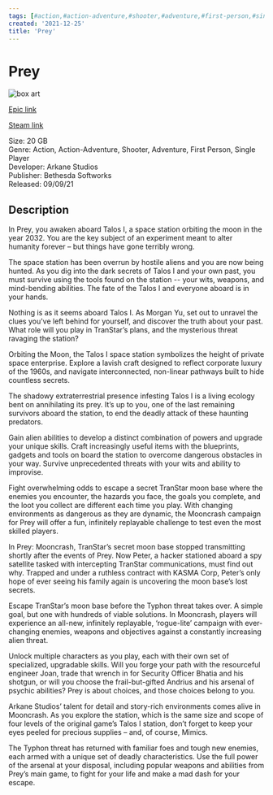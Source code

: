 ```yaml
---
tags: [#action,#action-adventure,#shooter,#adventure,#first-person,#single-player,#epic,#game,#owned,#pc]
created: '2021-12-25'
title: 'Prey'
---
```

# Prey

![box art](https://cdn1.epicgames.com/salesEvent/salesEvent/EGS_Prey_ArkaneStudios_S1_2560x1440-66103490180b56a8a132ae2487e18f2f?h=270&amp;resize=1&amp;w=480)

[Epic link](https://www.epicgames.com/store/en-US/p/prey)

[Steam link](https://store.steampowered.com/app/480490/Prey/?snr=1_7_7_151_150_1)

Size: 20 GB  
Genre: Action, Action-Adventure, Shooter, Adventure, First Person, Single Player  
Developer: Arkane Studios  
Publisher: Bethesda Softworks  
Released: 09/09/21  

## Description

In Prey, you awaken aboard Talos I, a space station orbiting the moon in the year 2032. You are the key subject of an experiment meant to alter humanity forever – but things have gone terribly wrong.

The space station has been overrun by hostile aliens and you are now being hunted. As you dig into the dark secrets of Talos I and your own past, you must survive using the tools found on the station -- your wits, weapons, and mind-bending abilities. The fate of the Talos I and everyone aboard is in your hands.

Nothing is as it seems aboard Talos I. As Morgan Yu, set out to unravel the clues you've left behind for yourself, and discover the truth about your past. What role will you play in TranStar’s plans, and the mysterious threat ravaging the station?

Orbiting the Moon, the Talos I space station symbolizes the height of private space enterprise. Explore a lavish craft designed to reflect corporate luxury of the 1960s, and navigate interconnected, non-linear pathways built to hide countless secrets.

The shadowy extraterrestrial presence infesting Talos I is a living ecology bent on annihilating its prey. It’s up to you, one of the last remaining survivors aboard the station, to end the deadly attack of these haunting predators.

Gain alien abilities to develop a distinct combination of powers and upgrade your unique skills. Craft increasingly useful items with the blueprints, gadgets and tools on board the station to overcome dangerous obstacles in your way. Survive unprecedented threats with your wits and ability to improvise.

Fight overwhelming odds to escape a secret TranStar moon base where the enemies you encounter, the hazards you face, the goals you complete, and the loot you collect are different each time you play. With changing environments as dangerous as they are dynamic, the Mooncrash campaign for Prey will offer a fun, infinitely replayable challenge to test even the most skilled players.

In Prey: Mooncrash, TranStar’s secret moon base stopped transmitting shortly after the events of Prey. Now Peter, a hacker stationed aboard a spy satellite tasked with intercepting TranStar communications, must find out why. Trapped and under a ruthless contract with KASMA Corp, Peter’s only hope of ever seeing his family again is uncovering the moon base’s lost secrets.

Escape TranStar’s moon base before the Typhon threat takes over. A simple goal, but one with hundreds of viable solutions. In Mooncrash, players will experience an all-new, infinitely replayable, ‘rogue-lite’ campaign with ever-changing enemies, weapons and objectives against a constantly increasing alien threat.

Unlock multiple characters as you play, each with their own set of specialized, upgradable skills. Will you forge your path with the resourceful engineer Joan, trade that wrench in for Security Officer Bhatia and his shotgun, or will you choose the frail-but-gifted Andrius and his arsenal of psychic abilities? Prey is about choices, and those choices belong to you.

Arkane Studios’ talent for detail and story-rich environments comes alive in Mooncrash. As you explore the station, which is the same size and scope of four levels of the original game’s Talos I station, don’t forget to keep your eyes peeled for precious supplies – and, of course, Mimics.

The Typhon threat has returned with familiar foes and tough new enemies, each armed with a unique set of deadly characteristics. Use the full power of the arsenal at your disposal, including popular weapons and abilities from Prey’s main game, to fight for your life and make a mad dash for your escape.
